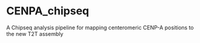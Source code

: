 # CENPA_chipseq
A Chipseq analysis pipeline for mapping centeromeric CENP-A positions to the new T2T assembly

